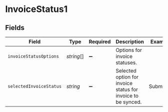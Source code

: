 # InvoiceStatus1


## Fields

| Field                                                        | Type                                                         | Required                                                     | Description                                                  | Example                                                      |
| ------------------------------------------------------------ | ------------------------------------------------------------ | ------------------------------------------------------------ | ------------------------------------------------------------ | ------------------------------------------------------------ |
| `invoiceStatusOptions`                                       | *string*[]                                                   | :heavy_minus_sign:                                           | Options for invoice statuses.                                |                                                              |
| `selectedInvoiceStatus`                                      | *string*                                                     | :heavy_minus_sign:                                           | Selected option for invoice status for invoice to be synced. | Submitted                                                    |
